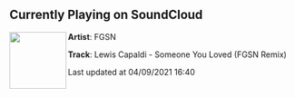 ## Currently Playing on SoundCloud

[<img align="left" width="100" src="https://i1.sndcdn.com/artworks-000535474143-rmgkr2-t500x500.jpg">](https://soundcloud.com/fgsn/lewis-capaldi-someone-you-love-fgsn-remix?in=saxurn/sets/reality-mind-side)

**Artist**: FGSN 

**Track**: Lewis Capaldi - Someone You Loved (FGSN Remix)

Last updated at 04/09/2021 16:40
